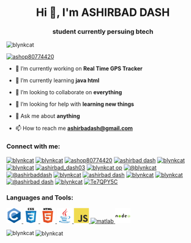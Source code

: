 <h1 align="center">Hi 👋, I'm ASHIRBAD DASH</h1>
<h3 align="center">student currently persuing btech</h3>

<p align="left"> <img src="https://komarev.com/ghpvc/?username=blynkcat&label=Profile%20views&color=0e75b6&style=flat" alt="blynkcat" /> </p>

<p align="left"> <a href="https://twitter.com/ashop80774420" target="blank"><img src="https://img.shields.io/twitter/follow/ashop80774420?logo=twitter&style=for-the-badge" alt="ashop80774420" /></a> </p>

- 🔭 I’m currently working on **Real Time GPS Tracker**

- 🌱 I’m currently learning **java html**

- 👯 I’m looking to collaborate on **everything**

- 🤝 I’m looking for help with **learning new things**

- 💬 Ask me about **anything**

- 📫 How to reach me **ashirbadash@gmail.com**

<h3 align="left">Connect with me:</h3>
<p align="left">
<a href="https://codepen.io/blynkcat" target="blank"><img align="center" src="https://raw.githubusercontent.com/rahuldkjain/github-profile-readme-generator/master/src/images/icons/Social/codepen.svg" alt="blynkcat" height="30" width="40" /></a>
<a href="https://dev.to/blynkcat" target="blank"><img align="center" src="https://raw.githubusercontent.com/rahuldkjain/github-profile-readme-generator/master/src/images/icons/Social/devto.svg" alt="blynkcat" height="30" width="40" /></a>
<a href="https://twitter.com/ashop80774420" target="blank"><img align="center" src="https://raw.githubusercontent.com/rahuldkjain/github-profile-readme-generator/master/src/images/icons/Social/twitter.svg" alt="ashop80774420" height="30" width="40" /></a>
<a href="https://linkedin.com/in/ashirbad dash" target="blank"><img align="center" src="https://raw.githubusercontent.com/rahuldkjain/github-profile-readme-generator/master/src/images/icons/Social/linked-in-alt.svg" alt="ashirbad dash" height="30" width="40" /></a>
<a href="https://codesandbox.com/blynkcat" target="blank"><img align="center" src="https://raw.githubusercontent.com/rahuldkjain/github-profile-readme-generator/master/src/images/icons/Social/codesandbox.svg" alt="blynkcat" height="30" width="40" /></a>
<a href="https://kaggle.com/blynkcat" target="blank"><img align="center" src="https://raw.githubusercontent.com/rahuldkjain/github-profile-readme-generator/master/src/images/icons/Social/kaggle.svg" alt="blynkcat" height="30" width="40" /></a>
<a href="https://instagram.com/ashirbad_dash03" target="blank"><img align="center" src="https://raw.githubusercontent.com/rahuldkjain/github-profile-readme-generator/master/src/images/icons/Social/instagram.svg" alt="ashirbad_dash03" height="30" width="40" /></a>
<a href="https://www.behance.net/blynkcat op" target="blank"><img align="center" src="https://raw.githubusercontent.com/rahuldkjain/github-profile-readme-generator/master/src/images/icons/Social/behance.svg" alt="blynkcat op" height="30" width="40" /></a>
<a href="https://hashnode.com/@blynkcat" target="blank"><img align="center" src="https://raw.githubusercontent.com/rahuldkjain/github-profile-readme-generator/master/src/images/icons/Social/hashnode.svg" alt="@blynkcat" height="30" width="40" /></a>
<a href="https://medium.com/@ashirbaddash" target="blank"><img align="center" src="https://raw.githubusercontent.com/rahuldkjain/github-profile-readme-generator/master/src/images/icons/Social/medium.svg" alt="@ashirbaddash" height="30" width="40" /></a>
<a href="https://www.codechef.com/users/blynkcat" target="blank"><img align="center" src="https://cdn.jsdelivr.net/npm/simple-icons@3.1.0/icons/codechef.svg" alt="blynkcat" height="30" width="40" /></a>
<a href="https://www.hackerrank.com/ashirbad dash" target="blank"><img align="center" src="https://raw.githubusercontent.com/rahuldkjain/github-profile-readme-generator/master/src/images/icons/Social/hackerrank.svg" alt="ashirbad dash" height="30" width="40" /></a>
<a href="https://codeforces.com/profile/blynkcat" target="blank"><img align="center" src="https://raw.githubusercontent.com/rahuldkjain/github-profile-readme-generator/master/src/images/icons/Social/codeforces.svg" alt="blynkcat" height="30" width="40" /></a>
<a href="https://www.leetcode.com/blynkcat" target="blank"><img align="center" src="https://raw.githubusercontent.com/rahuldkjain/github-profile-readme-generator/master/src/images/icons/Social/leet-code.svg" alt="blynkcat" height="30" width="40" /></a>
<a href="https://www.hackerearth.com/@ashirbad dash" target="blank"><img align="center" src="https://raw.githubusercontent.com/rahuldkjain/github-profile-readme-generator/master/src/images/icons/Social/hackerearth.svg" alt="@ashirbad dash" height="30" width="40" /></a>
<a href="https://www.topcoder.com/members/blynkcat" target="blank"><img align="center" src="https://raw.githubusercontent.com/rahuldkjain/github-profile-readme-generator/master/src/images/icons/Social/topcoder.svg" alt="blynkcat" height="30" width="40" /></a>
<a href="https://discord.gg/Te7QPY5C" target="blank"><img align="center" src="https://raw.githubusercontent.com/rahuldkjain/github-profile-readme-generator/master/src/images/icons/Social/discord.svg" alt="Te7QPY5C" height="30" width="40" /></a>
</p>

<h3 align="left">Languages and Tools:</h3>
<p align="left"> <a href="https://www.cprogramming.com/" target="_blank" rel="noreferrer"> <img src="https://raw.githubusercontent.com/devicons/devicon/master/icons/c/c-original.svg" alt="c" width="40" height="40"/> </a> <a href="https://www.w3schools.com/css/" target="_blank" rel="noreferrer"> <img src="https://raw.githubusercontent.com/devicons/devicon/master/icons/css3/css3-original-wordmark.svg" alt="css3" width="40" height="40"/> </a> <a href="https://www.w3.org/html/" target="_blank" rel="noreferrer"> <img src="https://raw.githubusercontent.com/devicons/devicon/master/icons/html5/html5-original-wordmark.svg" alt="html5" width="40" height="40"/> </a> <a href="https://www.java.com" target="_blank" rel="noreferrer"> <img src="https://raw.githubusercontent.com/devicons/devicon/master/icons/java/java-original.svg" alt="java" width="40" height="40"/> </a> <a href="https://developer.mozilla.org/en-US/docs/Web/JavaScript" target="_blank" rel="noreferrer"> <img src="https://raw.githubusercontent.com/devicons/devicon/master/icons/javascript/javascript-original.svg" alt="javascript" width="40" height="40"/> </a> <a href="https://www.mathworks.com/" target="_blank" rel="noreferrer"> <img src="https://upload.wikimedia.org/wikipedia/commons/2/21/Matlab_Logo.png" alt="matlab" width="40" height="40"/> </a> <a href="https://nodejs.org" target="_blank" rel="noreferrer"> <img src="https://raw.githubusercontent.com/devicons/devicon/master/icons/nodejs/nodejs-original-wordmark.svg" alt="nodejs" width="40" height="40"/> </a> </p>

<p><img align="left" src="https://github-readme-stats.vercel.app/api/top-langs?username=blynkcat&show_icons=true&locale=en&layout=compact" alt="blynkcat" /></p>

<p>&nbsp;<img align="center" src="https://github-readme-stats.vercel.app/api?username=blynkcat&show_icons=true&locale=en" alt="blynkcat" /></p>
